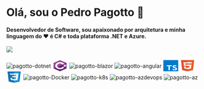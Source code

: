 # Olá, sou o Pedro Pagotto 🤝

#### Desenvolvedor de Software, sou apaixonado por arquitetura e minha linguagem do ❤️ é C# e toda plataforma .NET e Azure.
<div>
  <img height="280em" src="https://github-readme-stats.vercel.app/api/top-langs/?username=pedropagotto&langs_count=10&theme=algolia&hide_progress=true"/>
</div>

<div style="display: inline_block"><br>
  <img align="center" alt="pagotto-dotnet" height="30" width="40"  src="https://cdn.jsdelivr.net/gh/devicons/devicon@latest/icons/dotnetcore/dotnetcore-original.svg" />        
  <img align="center" alt="pagotto-Csharp" height="30" width="40" src="https://raw.githubusercontent.com/devicons/devicon/master/icons/csharp/csharp-original.svg"/>
  <img align="center" alt="pagotto-blazor" height="30" width="40" src="https://cdn.jsdelivr.net/gh/devicons/devicon@latest/icons/blazor/blazor-original.svg" />        
  <img align="center" alt="pagotto-angular" height="30" width="40"  src="https://cdn.jsdelivr.net/gh/devicons/devicon@latest/icons/angular/angular-original.svg"/>        
  <img align="center" alt="pagotto-Ts" height="30" width="40" src="https://raw.githubusercontent.com/devicons/devicon/master/icons/typescript/typescript-plain.svg"/>
  <img align="center" alt="pagotto-HTML" height="30" width="40" src="https://raw.githubusercontent.com/devicons/devicon/master/icons/html5/html5-original.svg"/>
  <img align="center" alt="pagotto-CSS" height="30" width="40" src="https://raw.githubusercontent.com/devicons/devicon/master/icons/css3/css3-original.svg"/>
  <img align="center" alt="pagotto-Docker" height="30" width="40" src="https://cdn.jsdelivr.net/gh/devicons/devicon@latest/icons/docker/docker-original.svg"/>
  <img align="center" alt="pagotto-k8s" height="30" width="40" src="https://cdn.jsdelivr.net/gh/devicons/devicon@latest/icons/kubernetes/kubernetes-original.svg"/>
  <img align="center" alt="pagotto-azdevops" height="30" width="40"src="https://cdn.jsdelivr.net/gh/devicons/devicon@latest/icons/azuredevops/azuredevops-original.svg" />
  <img align="center" alt="pagotto-az" height="30" width="40" src="https://cdn.jsdelivr.net/gh/devicons/devicon@latest/icons/azure/azure-original.svg" />
          
</div>
